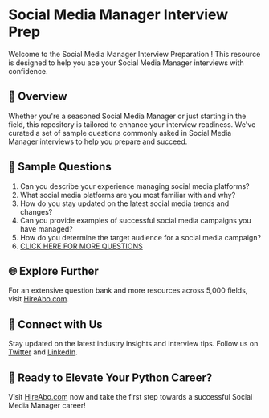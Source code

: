 # Social Media Manager Interview Prep

Welcome to the Social Media Manager Interview Preparation ! This resource is designed to help you ace your Social Media Manager interviews with confidence.

## 🚀 Overview

Whether you're a seasoned Social Media Manager or just starting in the field, this repository is tailored to enhance your interview readiness. We've curated a set of sample questions commonly asked in Social Media Manager interviews to help you prepare and succeed.

## 📝 Sample Questions

1. Can you describe your experience managing social media platforms?
2. What social media platforms are you most familiar with and why?
3. How do you stay updated on the latest social media trends and changes?
4. Can you provide examples of successful social media campaigns you have managed?
5. How do you determine the target audience for a social media campaign?
6. [CLICK HERE FOR MORE QUESTIONS](https://hireabo.com/job/8_4_1/Social%20Media%20Manager)

## 🌐 Explore Further

For an extensive question bank and more resources across 5,000 fields, visit [HireAbo.com](https://www.hireabo.com).

## 📱 Connect with Us

Stay updated on the latest industry insights and interview tips. Follow us on [Twitter](https://twitter.com/hireabo) and [LinkedIn](https://www.linkedin.com/in/hire-abo-3609972a8/).

## 🚀 Ready to Elevate Your Python Career?

Visit [HireAbo.com](https://www.hireabo.com) now and take the first step towards a successful Social Media Manager career!
